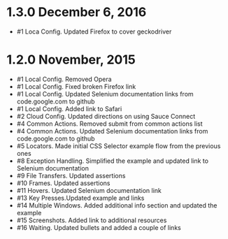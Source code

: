 # 1.3.0 December 6, 2016
- #1 Loca Config. Updated Firefox to cover geckodriver

# 1.2.0 November, 2015
- #1 Local Config. Removed Opera
- #1 Local Config. Fixed broken Firefox link
- #1 Local Config. Updated Selenium documentation links from code.google.com to github
- #1 Local Config. Added link to Safari
- #2 Cloud Config. Updated directions on using Sauce Connect
- #4 Common Actions. Removed submit from common actions list
- #4 Common Actions. Updated Selenium documentation links from code.google.com to github
- #5 Locators. Made initial CSS Selector example flow from the previous ones
- #8 Exception Handling. Simplified the example and updated link to Selenium documentation
- #9 File Transfers. Updated assertions
- #10 Frames. Updated assertions
- #11 Hovers. Updated Selenium documentation link
- #13 Key Presses.Updated example and links
- #14 Multiple Windows. Added additional info section and updated the example
- #15 Screenshots. Added link to additional resources
- #16 Waiting. Updated bullets and added a couple of links
